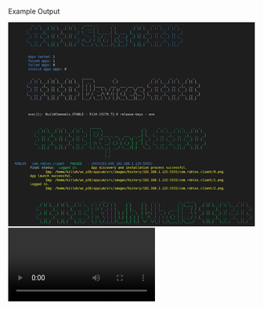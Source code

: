 Example Output

<img src="https://raw.githubusercontent.com/killuhwhale/appium/main/src/images/readme/demo_output.png?sanitize=true&raw=true" />
<video src="https://drive.google.com/open?id=1kztEqXsqcLiEa24NN3vr3_ddeH0D0re4&authuser=0&usp=drive_link" />


Prep work for Chromebook:
- DUT
    - Install Accounts for testing.
    - Turn on ADB
    - Connect Host and DUT to accept permission on DUT.

- Host device
    - Setup environment
        - bash ins_and_stu.sh
        - bash setup.sh (run twice if npm is not already installed.)
    - python3 main.py [ips]
    - python3 main.py 192.168.1.113:5555 192.168.1.238:5555 192.168.1.248:5555


# What we can do
1. 1 Host device -> 15 dut
    - ADB by default has 15 device connection limit
        - Ovverride with env variable: ADB_LOCAL_TRANSPORT_MAX_PORT
                static void adb_local_transport_max_port_env_override() {
                    const char* env_max_s = getenv("ADB_LOCAL_TRANSPORT_MAX_PORT");
                    ....
                }
    - min 15Gb of disk space
2. Supports ARC-P and ARC-R
    - improving model to work across varying screen sizes
3. Discover and Install Apps from Playstore
    - Check app's current name in Playstore (web)
    - Check if app is not avilable in our region
4. Can install and detect PWAs from Playstore
    - cannot interact with PWAs.
5. Can Detect if an app is a game.
5. Open app and detect crashing upon opening.
6. Attempt login using Object Detection via YOLOv8
7. Detect if app was logged in
    - if we are able to send username/ password or click on Google/ Facebook sign in without subsequent crash.
8. Log reports to file.
    - invalid apps, failed apps, passed apps, stats of apps, summary
9. Updates misnamed apps in app list
10. History report for each app w/ screenshots at ea step.
    - Includes:
        - App Install success/ failure
        - App Launch success/ failure
        - App Login success/ failure
        - App Errors
11. Summary report of all apps from each device.
12. Detects 3 types of login methods and attempts to login to each: Google, Facebook, Email

# What we need to do but cant yet
1. Detect if an app is O4C


# Reporting

1. Passed
2. Failed
    - Invalid/ bad app - No longer on playstore
    - Misnamed apps - Updated list
    - Failed apps
        - Not installed
        - Crashed



# Files in user home dir
1. App list.txt
    - List of apps to test
2. Bad app list.txt
    - List of apps no longer available
    - Removed from app list and placed into bad app list
    - Currently happens at the end of a run.
        - This can be done live

3 & 4 Will Have: device info, app info, app status info w/ reasons for failure (if app failed)
3. Failed app.tsv (DATA SRC)
    - Added during the run to prevent data loss during long run
4. Passed apps.tsv (DATA SRC)
    - Added during the run to prevent data loss during long run

5. Report
    - Human readable print after a full run.
    - More difficult to gather in memory, not really worth the effort if we end up building out a dashboard w/ web UI.
    - Focus on #4, 5 that is essentially our data source whereas 1 and 2 keep our testing list updated while still trakcing invalid apps.


# Django webserver - runs local on host machine
    ## websocketapp
    - Establish wss connection to GCP server






# TODOs


    - Add Playstore checks from app_launcher to App_validator to also check when we fail to click app_icon in app_installer....


    - Free Fire failed to detect Facebook (most likely download took to long)
        - Try to detect Free Fire download via adb
    - Messenger Kids - Failed to click/recognize 'Authorize device" as continue btn to finish logging in.
        - Scraped, need to add to dataset.

    - Facebook takes like 43 seconds to open when trying to login with email/password which made the login attempts run out while wainting for FB....
        - Check to see if we can see any loading activity from ADB.

     - Explore  OCR on bounding boxes for continue to see what button we have.
        - We can then decided which order or what not to click based on the text of the button.



    Raw Image sizes from device SS:
        - W x H
        - 2400 x 1600 Eve, Caroline
        - 1920 x 1080 Helios
        - 2700 x 1800 CoachZ
        - 2160, 1440 (Ethan eve? screenshots straight from device)


        ____________________
        ________________|  |
        _____________|  |  |
                     |  |  |
        HElios    -->|  |  |
        Eve       -->-->|  |
        CoachZ    -->-->-->|



    Size of report:
        ~ 5kB per app - 1000 apps -> 5mB
        1 item: 7.89 KB
        Size of validation report dict (5): 27.77 KB
        Size of validation report dict (6): 29.59 KB
        Size of validation report dict (7): 32.03 KB


 Make Money: Play & Earn Cash   us.current.android   PASSED   - [eve_192.168.1.125:5555]
 AppData(name='us.current.android', versionCode='647', versionName='1.177.1', compileSdkVersion='33', compileSdkVersionCodename='13', platformBuildVersionName='', is_pwa=False, is_game=False)
         Final status:   Logged in.
         Logged in with: Google, Email
         Detected log in methods: Google, Email
         App install successfull.
                 Img: /home/killuh/ws_p38/appium/src/images/history/192.168.1.125:5555/us.current.android/0.png
         Google Auth sign-in
                 Img: /home/killuh/ws_p38/appium/src/images/history/192.168.1.125:5555/us.current.android/1.png
         Email/ password sign-in
                 Img: /home/killuh/ws_p38/appium/src/images/history/192.168.1.125:5555/us.current.android/2.png












    Future TODOs:

     - Reporting that apps not logged in when in fact, we did log in and have the SS to prove.
        - Small problem, only affect facebook apps like Messenger.
            - we should be able to find a small workout around.
                - Hard code behavior for com.facebook.* packages.


    - Create a few sample app APKs that will do a specific crash/ throw ANR.
        - I cant seem to figure out how to reproduce:
            - WIN_DEATH = "Win Death"
            - FORCE_RM_ACT_RECORD = "Force removed ActivityRecord"
            - FDEBUG_CRASH = "F DEBUG crash"

        - Able to create an app that reproduces an ANR...
            - Minimally helpful.


    - Detect AMAC-e (determine if app is O4C) -> impossible feat so far unless building test image.
        - AMAC-E overlays will not actually interfere with our process.
        - When sending comands via ADB, it essentially ignores those windows/ overlays.

# NOTES

-  adb exec-out uiautomator dump /dev/tty
        - Dumps view heirarchy

# https://github.com/appium/appium-uiautomator2-driver#driverserver
#   - appium:skipServerInstallation => Improve startup speed if we know UIAutomator is already installed...


# https://github.com/appium/appium-uiautomator2-driver#mobile-deviceinfo
# self.driver.execute_script("mobile: scroll", {'direction': 'down'})
# self.driver.execute_script("mobile: acceptAlert", {'buttonLabel': 'Accept'})
# self.driver.execute_script("mobile: dismissAlert", {'buttonLabel': 'Dismiss'})
# self.driver.execute_script("mobile: deviceInfo", {})

# self.driver.execute_script("mobile: activateApp", {appId: "my.app.id"})
    # Activates the given application or launches it if necessary. The action literally simulates clicking the corresponding application icon on the dashboard.

# self.driver.execute_script("mobile: changePermissions", {
#                                   permissions: 'all',
#                                   appPackage: '',
#                                   action: 'allow',
# })
#  mobile:

